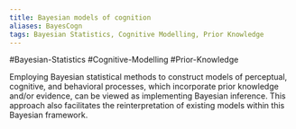 ```yaml
---
title: Bayesian models of cognition
aliases: BayesCogn
tags: Bayesian Statistics, Cognitive Modelling, Prior Knowledge
---
```


#Bayesian-Statistics #Cognitive-Modelling #Prior-Knowledge

Employing Bayesian statistical methods to construct models of perceptual, cognitive, and behavioral processes, which incorporate prior knowledge and/or evidence, can be viewed as implementing Bayesian inference. This approach also facilitates the reinterpretation of existing models within this Bayesian framework.
